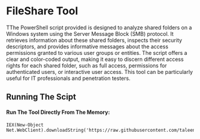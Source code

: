 # FileShare Tool
TThe PowerShell script provided is designed to analyze shared folders on a Windows system using the Server Message Block (SMB) protocol. It retrieves information about these shared folders, inspects their security descriptors, and provides informative messages about the access permissions granted to various user groups or entities. The script offers a clear and color-coded output, making it easy to discern different access rights for each shared folder, such as full access, permissions for authenticated users, or interactive user access. This tool can be particularly useful for IT professionals and penetration testers.

## Running The Scipt 
#### Run The Tool Directly From The Memory:
```
IEX(New-Object Net.WebClient).downloadString('https://raw.githubusercontent.com/taleen98/FileShare/main/fileshare.ps1')
```
